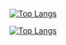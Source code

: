 

[![Top Langs](https://github-readme-stats.vercel.app/api?username=agustinibanez00&show_icons=true&theme=algolia&include_all_commits=true&count_private=true)](https://github.com/agustinibanez00)

[![Top Langs](https://github-readme-stats.vercel.app/api/top-langs/?username=agustinibanez00&layout=compact)](https://github.com/agustinibanez00)
